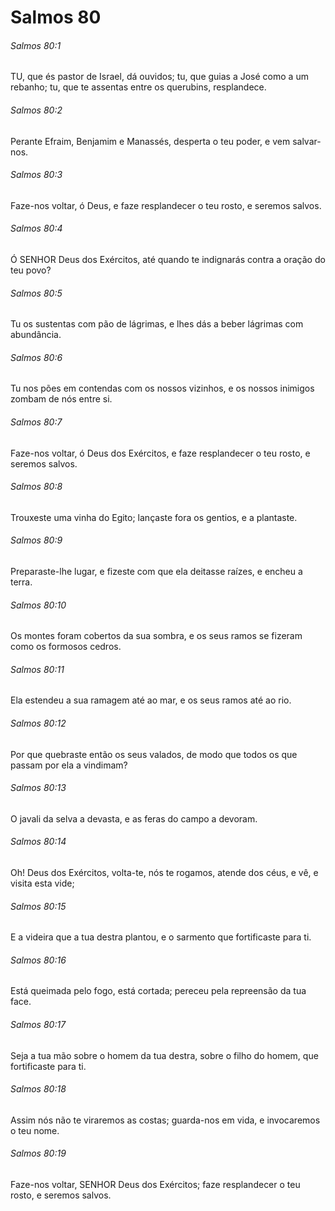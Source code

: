 # Salmos 80

###### Salmos 80:1

TU, que és pastor de Israel, dá ouvidos; tu, que guias a José como a um rebanho; tu, que te assentas entre os querubins, resplandece.

###### Salmos 80:2

Perante Efraim, Benjamim e Manassés, desperta o teu poder, e vem salvar-nos.

###### Salmos 80:3

Faze-nos voltar, ó Deus, e faze resplandecer o teu rosto, e seremos salvos.

###### Salmos 80:4

Ó SENHOR Deus dos Exércitos, até quando te indignarás contra a oração do teu povo?

###### Salmos 80:5

Tu os sustentas com pão de lágrimas, e lhes dás a beber lágrimas com abundância.

###### Salmos 80:6

Tu nos pões em contendas com os nossos vizinhos, e os nossos inimigos zombam de nós entre si.

###### Salmos 80:7

Faze-nos voltar, ó Deus dos Exércitos, e faze resplandecer o teu rosto, e seremos salvos.

###### Salmos 80:8

Trouxeste uma vinha do Egito; lançaste fora os gentios, e a plantaste.

###### Salmos 80:9

Preparaste-lhe lugar, e fizeste com que ela deitasse raízes, e encheu a terra.

###### Salmos 80:10

Os montes foram cobertos da sua sombra, e os seus ramos se fizeram como os formosos cedros.

###### Salmos 80:11

Ela estendeu a sua ramagem até ao mar, e os seus ramos até ao rio.

###### Salmos 80:12

Por que quebraste então os seus valados, de modo que todos os que passam por ela a vindimam?

###### Salmos 80:13

O javali da selva a devasta, e as feras do campo a devoram.

###### Salmos 80:14

Oh! Deus dos Exércitos, volta-te, nós te rogamos, atende dos céus, e vê, e visita esta vide;

###### Salmos 80:15

E a videira que a tua destra plantou, e o sarmento que fortificaste para ti.

###### Salmos 80:16

Está queimada pelo fogo, está cortada; pereceu pela repreensão da tua face.

###### Salmos 80:17

Seja a tua mão sobre o homem da tua destra, sobre o filho do homem, que fortificaste para ti.

###### Salmos 80:18

Assim nós não te viraremos as costas; guarda-nos em vida, e invocaremos o teu nome.

###### Salmos 80:19

Faze-nos voltar, SENHOR Deus dos Exércitos; faze resplandecer o teu rosto, e seremos salvos.

